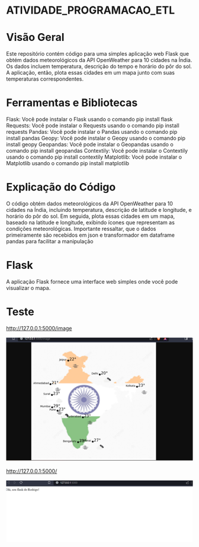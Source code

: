 # ATIVIDADE_PROGRAMACAO_ETL


# Visão Geral
Este repositório contém código para uma simples aplicação web Flask que obtém dados meteorológicos da API OpenWeather para 10 cidades na Índia. Os dados incluem temperatura, descrição do tempo e horário do pôr do sol. A aplicação, então, plota essas cidades em um mapa junto com suas temperaturas correspondentes.

# Ferramentas e Bibliotecas

Flask: Você pode instalar o Flask usando o comando pip install flask
Requests: Você pode instalar o Requests usando o comando pip install requests
Pandas: Você pode instalar o Pandas usando o comando pip install pandas
Geopy: Você pode instalar o Geopy usando o comando pip install geopy
Geopandas: Você pode instalar o Geopandas usando o comando pip install geopandas
Contextily: Você pode instalar o Contextily usando o comando pip install contextily
Matplotlib: Você pode instalar o Matplotlib usando o comando pip install matplotlib

# Explicação do Código
O código obtém dados meteorológicos da API OpenWeather para 10 cidades na Índia, incluindo temperatura, descrição de latitude e longitude, e horário do pôr do sol. Em seguida, plota essas cidades em um mapa, baseado na latitude e longitude, exibindo ícones que representam as condições meteorológicas.
Importante ressaltar, que o dados primeiramente são recebidos em json e transformador em dataframe pandas para facilitar a manipulação


# Flask
A aplicação Flask fornece uma interface web simples onde você pode visualizar o mapa.


# Teste
http://127.0.0.1:5000/image
<br></br>
![Alt text](image.png)
<br></br>
http://127.0.0.1:5000/
<br></br>
![Alt text](image-1.png)


